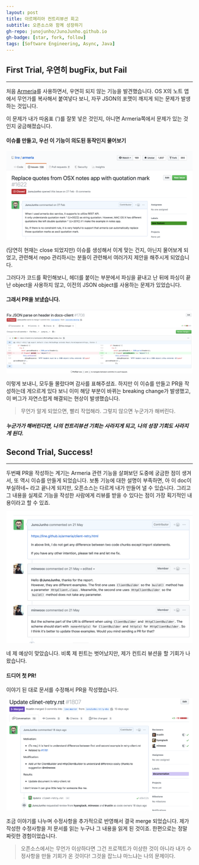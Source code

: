 ```yaml
---
layout: post
title: 아르메리아 컨트리뷰션 회고
subtitle: 오픈소스와 함께 성장하기
gh-repo: junojunho/JunoJunho.github.io
gh-badge: [star, fork, follow]
tags: [Software Engineering, Async, Java]
---
```


## First Trial, 우연히 bugFix, but Fail
-------

처음 [Armeria](https://line.github.io/armeria/)를 사용하면서, 우연히 되지 않는 기능을 발견했습니다. OS X의 노트 앱에서 무언가를 복사해서 붙여넣다 보니, 자꾸 JSON의 포맷이 깨지게 되는 문제가 발생하는 것입니다.

이 문제가 내가 따옴표 (')를 잘못 넣은 것인지, 아니면 Armeria쪽에서 문제가 있는 것인지 궁금해졌습니다.

#### 이슈를 만들고, 우선 이 기능이 의도된 동작인지 물어보기

![first_issue](../img/post/0621/0621_img_01.png)

(당연히 현재는 close 되었지만) 이슈를 생성해서 이게 맞는 건지, 아닌지 물어보게 되었고, 관련해서 repo 관리하시는 분들이 관련해서 여러가지 제안을 해주시게 되었습니다.

그러다가 코드를 확인해보니, 헤더를 붙이는 부분에서 파싱을 끝내고 난 뒤에 파싱이 끝난 object을 사용하지 않고, 이전의 JSON object를 사용하는 문제가 있었습니다.

#### 그래서 PR을 보냈습니다.

![first_pr](../img/post/0621/0621_img_02.png)

이렇게 보내니, 모두들 몰랐다며 감사를 표해주셨죠. 하지만 이 이슈를 만들고 PR을 작성하는데 게으르게 있다 보니 이미 해당 부분이 바뀌는 breaking change가 발생했고, 이 버그가 자연스럽게 해결되는 현상이 발생했습니다.

> 무언가 알게 되었으면, 빨리 작업해라. 그렇지 않으면 누군가가 해버린다.

##### 누군가가 해버린다면, 나의 컨트리뷰션 기회는 사라지게 되고, 나의 성장 기회도 사라지게 된다.

## Second Trial, Success!
-------

두번째 PR을 작성하는 계기는 Armeria 관련 기능을 살펴보던 도중에 궁금한 점이 생겨서, 또 역시 이슈를 만들게 되었습니다. 보통 기능에 대한 설명이 부족하면, 아 이 doc이 부실하네~ 라고 끝나게 되지만, 오픈소스는 다르게 내가 만들어 낼 수 있습니다. 그리고 그 내용을 실제로 기능을 작성한 사람에게 리뷰를 받을 수 있다는 점이 가장 획기적인 내용이라고 할 수 있죠.

![second_issue](../img/post/0621/0621_img_03.png)

네 제 예상이 맞았습니다. 비록 제 핀트는 벗어났지만, 제가 컨트리 뷰션을 할 기회가 나왔습니다.

#### 드디어 첫 PR!

이야기 된 대로 문서를 수정해서 PR을 작성했습니다.

![second_pr](../img/post/0621/0621_img_04.png)

조금 이야기를 나누며 수정사항을 추가적으로 반영해서 결국 merge 되었습니다. 제가 작성한 수정사항을 저 문서를 읽는 누구나 그 내용을 읽게 된 것이죠. 한편으로는 정말 짜릿한 경험이었습니다.

> 오픈소스에서는 무언가 이상하다면 그건 프로젝트가 이상한 것이 아니라 내가 수정사항을 만들 기회가 온 것이다! 그것을 잡느냐 마느냐는 나의 문제이다.